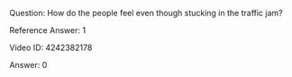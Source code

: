 Question: How do the people feel even though stucking in the traffic jam?

Reference Answer: 1

Video ID: 4242382178

Answer: 0


